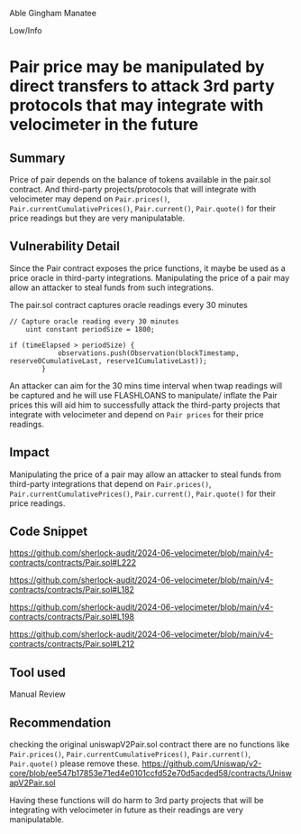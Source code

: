 Able Gingham Manatee

Low/Info

# Pair price may be manipulated by direct transfers to attack 3rd party protocols that may integrate with velocimeter in the future

## Summary
Price of pair depends on the balance of tokens available in the pair.sol contract. And third-party projects/protocols that will integrate with velocimeter may depend on `Pair.prices()`, `Pair.currentCumulativePrices()`, `Pair.current()`, `Pair.quote()` for their price readings but they are very manipulatable.

## Vulnerability Detail

Since the Pair contract exposes the price functions, it maybe be used as a price oracle in third-party integrations. Manipulating the price of a pair may allow an attacker to steal funds from such integrations.


The pair.sol contract captures oracle readings every 30 minutes 
```solidity
// Capture oracle reading every 30 minutes
    uint constant periodSize = 1800;
```

```solidity
if (timeElapsed > periodSize) {
            observations.push(Observation(blockTimestamp, reserve0CumulativeLast, reserve1CumulativeLast));
        }
```

An attacker can aim for the 30 mins time interval when twap readings will be captured and he will use FLASHLOANS to manipulate/ inflate the Pair prices this will aid him to successfully attack the third-party projects that integrate with velocimeter and depend on `Pair prices` for their price readings.





## Impact
Manipulating the price of a pair may allow an attacker to steal funds from third-party integrations that depend on `Pair.prices()`, `Pair.currentCumulativePrices()`, `Pair.current()`, `Pair.quote()` for their price readings.

## Code Snippet
https://github.com/sherlock-audit/2024-06-velocimeter/blob/main/v4-contracts/contracts/Pair.sol#L222

https://github.com/sherlock-audit/2024-06-velocimeter/blob/main/v4-contracts/contracts/Pair.sol#L182

https://github.com/sherlock-audit/2024-06-velocimeter/blob/main/v4-contracts/contracts/Pair.sol#L198

https://github.com/sherlock-audit/2024-06-velocimeter/blob/main/v4-contracts/contracts/Pair.sol#L212


## Tool used

Manual Review

## Recommendation
checking the original uniswapV2Pair.sol contract there are no functions like `Pair.prices()`, `Pair.currentCumulativePrices()`, `Pair.current()`, `Pair.quote()` please remove these.
https://github.com/Uniswap/v2-core/blob/ee547b17853e71ed4e0101ccfd52e70d5acded58/contracts/UniswapV2Pair.sol

 Having these functions will do harm to 3rd party projects that will be integrating with velocimeter in future as their readings are very manipulatable.